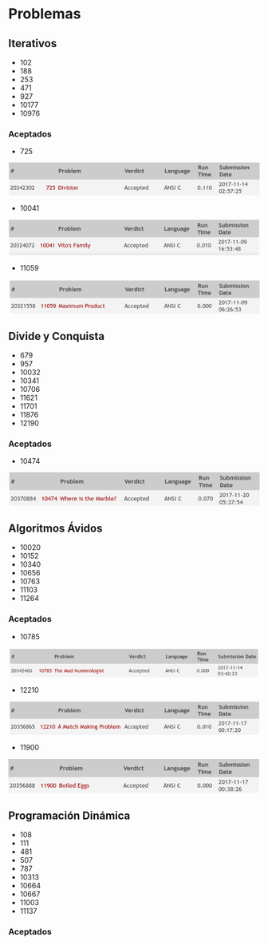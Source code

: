 # Problemas

## Iterativos
* 102
* 188
* 253
* 471
* 927
* 10177
* 10976

### Aceptados
* 725

![Problema 725 aceptado](./725/725.png)
* 10041

![Problema 10041 aceptado](./10041/10041.png)
* 11059

![Problema 11059 aceptado](./11059/11059.png)

## Divide y Conquista
* 679
* 957
* 10032
* 10341
* 10706
* 11621
* 11701
* 11876
* 12190

### Aceptados
* 10474

![Problema 10474 aceptado](./10474/10474.png)



## Algoritmos Ávidos
* 10020
* 10152
* 10340
* 10656
* 10763
* 11103
* 11264


### Aceptados
* 10785

![Problema 11059 aceptado](./10785/10785.png)
* 12210

![Problema 11059 aceptado](./12210/12210.png)
 * 11900

![Problema 11059 aceptado](./11900/11900.png)
## Programación Dinámica
* 108
* 111
* 481
* 507
* 787
* 10313
* 10664
* 10667
* 11003
* 11137

### Aceptados
